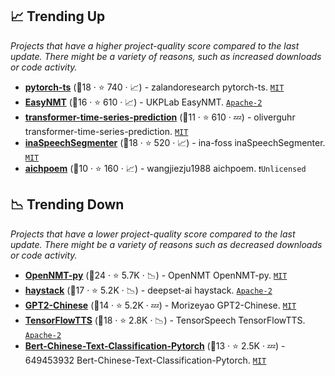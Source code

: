 ## 📈 Trending Up

_Projects that have a higher project-quality score compared to the last update. There might be a variety of reasons, such as increased downloads or code activity._

- <b><a href="https://github.com/zalandoresearch/pytorch-ts">pytorch-ts</a></b> (🥈18 ·  ⭐ 740 · 📈) - zalandoresearch pytorch-ts. <code><a href="http://bit.ly/34MBwT8">MIT</a></code>
- <b><a href="https://github.com/UKPLab/EasyNMT">EasyNMT</a></b> (🥉16 ·  ⭐ 610 · 📈) - UKPLab EasyNMT. <code><a href="http://bit.ly/3nYMfla">Apache-2</a></code>
- <b><a href="https://github.com/oliverguhr/transformer-time-series-prediction">transformer-time-series-prediction</a></b> (🥉11 ·  ⭐ 610 · 💤) - oliverguhr transformer-time-series-prediction. <code><a href="http://bit.ly/34MBwT8">MIT</a></code>
- <b><a href="https://github.com/ina-foss/inaSpeechSegmenter">inaSpeechSegmenter</a></b> (🥈18 ·  ⭐ 520 · 📈) - ina-foss inaSpeechSegmenter. <code><a href="http://bit.ly/34MBwT8">MIT</a></code>
- <b><a href="https://github.com/wangjiezju1988/aichpoem">aichpoem</a></b> (🥉10 ·  ⭐ 160 · 📈) - wangjiezju1988 aichpoem. <code>❗Unlicensed</code>

## 📉 Trending Down

_Projects that have a lower project-quality score compared to the last update. There might be a variety of reasons such as decreased downloads or code activity._

- <b><a href="https://github.com/OpenNMT/OpenNMT-py">OpenNMT-py</a></b> (🥇24 ·  ⭐ 5.7K · 📉) - OpenNMT OpenNMT-py. <code><a href="http://bit.ly/34MBwT8">MIT</a></code>
- <b><a href="https://github.com/deepset-ai/haystack">haystack</a></b> (🥈17 ·  ⭐ 5.2K · 📉) - deepset-ai haystack. <code><a href="http://bit.ly/3nYMfla">Apache-2</a></code>
- <b><a href="https://github.com/Morizeyao/GPT2-Chinese">GPT2-Chinese</a></b> (🥈14 ·  ⭐ 5.2K · 💤) - Morizeyao GPT2-Chinese. <code><a href="http://bit.ly/34MBwT8">MIT</a></code>
- <b><a href="https://github.com/TensorSpeech/TensorFlowTTS">TensorFlowTTS</a></b> (🥈18 ·  ⭐ 2.8K · 📉) - TensorSpeech TensorFlowTTS. <code><a href="http://bit.ly/3nYMfla">Apache-2</a></code>
- <b><a href="https://github.com/649453932/Bert-Chinese-Text-Classification-Pytorch">Bert-Chinese-Text-Classification-Pytorch</a></b> (🥉13 ·  ⭐ 2.5K · 💤) - 649453932 Bert-Chinese-Text-Classification-Pytorch. <code><a href="http://bit.ly/34MBwT8">MIT</a></code>

